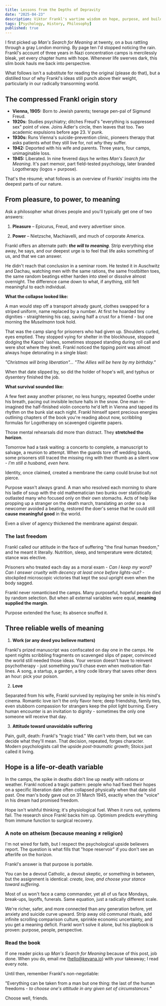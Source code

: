 ```yaml
---
title: Lessons from the Depths of Depravity
date: "2025-04-23"
description: Viktor Frankl's wartime wisdom on hope, purpose, and building a life worth living.
tags: [Psychology, History, Philosophy]
published: true
---
```


I first picked up *Man's Search for Meaning* at twenty, on a bus rattling through a gray London morning. By page ten I'd stopped noticing the rain. Frankl's account of three years in Nazi concentration camps is mercilessly bleak, yet every chapter hums with hope. Whenever life swerves dark, this slim book hauls me back into perspective. 

What follows isn't a substitute for reading the original (please do that), but a distilled tour of why Frankl's ideas still punch above their weight, particularly in our radically transorming world.

## The compressed Frankl origin story
* **Vienna, 1905:** Born to Jewish parents; teenage pen-pal of Sigmund Freud.
* **1920s:** Studies psychiatry; ditches Freud's "everything is suppressed sex" point of view. Joins Adler's circle, then leaves that too. Two academic expulsions before age 23. V punk.
* **1930s:** Runs Vienna's suicide-prevention clinic, pioneers therapy that asks patients *what* they still live for, not *why* they suffer.
* **1942:** Deported with his wife and parents. Three years, four camps, unimaginable loss.
* **1945:** Liberated. In nine fevered days he writes *Man's Search for Meaning*. It's part memoir, part field-tested psychology, later branded Logotherapy (logos = purpose).

That's the résumé; what follows is an overview of Frankls' insights into the deepest parts of our nature.

## From pleasure, to power, to meaning

Ask a philosopher what drives people and you'll typically get one of two answers:

1.	**Pleasure** – Epicurus, Freud, and every advertiser since.

2.	**Power** – Nietzsche, Machiavelli, and much of corporate America.

Frankl offers an alternate path: ***the will to meaning***. Strip everything else away, he says, and our deepest urge is to feel that life asks something of us, and that we can answer.

He didn't reach that conclusion in a seminar room. He tested it in Auschwitz and Dachau, watching men with the same rations, the same frostbitten toes, the same random beatings either harden into steel or dissolve almost overnight. The difference came down to what, if anything, still felt meaningful to each individual.

**What the collapse looked like:**

A man would step off a transport already gaunt, clothes swapped for a striped uniform, name replaced by a number. At first he hoarded tiny dignities - straightening his cap, saving half a crust for a friend - but one morning the *Muselmann* took hold. 

That was the camp slang for prisoners who had given up. Shoulders curled, eyes emptied. They stopped vying for shelter in the blockhouse, stopped dodging the Kapos' lashes, sometimes stopped standing during roll call and were shot where they knelt. Frankl noticed the tipping point was almost always hope detonating in a single blast: 

*"Christmas will bring liberation"... "The Allies will be here by my birthday."*

When that date slipped by, so did the holder of hope's will, and typhus or dysentery finished the job.

**What survival sounded like:**

A few feet away another prisoner, no less hungry, repeated Goethe under his breath, pacing out invisible lecture halls in the snow. One man re-imagined the half-finished violin concerto he'd left in Vienna and tapped its rhythm on the bunk slat each night. Frankl himself spent precious energies outlining chapters of the book you're reading about now, scribbling formulas for Logotherapy on scavenged cigarette papers.

Those mental rehearsals did more than distract. They **stretched the horizon**. 

Tomorrow had a task waiting: a concerto to complete, a manuscript to salvage, a reunion to attempt. When the guards tore off wedding bands, some prisoners still traced the missing ring with their thumb as a silent vow - *I'm still a husband, even here.* 

Identity, once claimed, created a membrane the camp could bruise but not pierce.

Purpose wasn't always grand. A man who resolved each morning to share his ladle of soup with the old mathematician two bunks over statistically outlasted many who focused only on their own stomachs. Acts of help like propping up a stranger on the death march, translating an order so a newcomer avoided a beating, restored the doer's sense that he could still **cause meaningful good** in the world. 

Even a sliver of agency thickened the membrane against despair.

### The last freedom

Frankl called our attitude in the face of suffering "the final human freedom," and he meant it literally. Nutrition, sleep, and temperature were dictated; stance was elective. 

Prisoners who treated each day as a moral exam - *Can I keep my word? Can I answer cruelty with decency at least once before lights-out?* - stockpiled microscopic victories that kept the soul upright even when the body sagged.

Frankl never romanticised the camps. Many purposeful, hopeful people died by random selection. But when all external variables were equal, **meaning supplied the margin**. 

Purpose extended the fuse; its absence snuffed it.

## Three reliable wells of meaning
1. **Work (or any deed you believe matters)**

Frankl's prized manuscript was confiscated on day one in the camps. He spent nights scribbling fragments on scavenged slips of paper, convinced the world still needed those ideas. Your version doesn't have to reinvent psychotherapy - just something you'll chase even when motivation flat-lines. A song, a startup, a garden, a tiny code library that saves other devs an hour: pick your poison.

2. **Love**

Separated from his wife, Frankl survived by replaying her smile in his mind's cinema. Romantic love isn't the only flavor here; deep friendship, family ties, even stubborn compassion for strangers keep the pilot light burning. Every human encounter is an invitation to dignity - sometimes the only one someone will receive that day.

3. **Attitude toward unavoidable suffering**

Pain, guilt, death: Frankl's "tragic triad." We can't veto them, but we can decide what they'll mean. That decision, repeated, forges character. Modern psychologists call the upside *post-traumatic growth*; Stoics just called it living.

## Hope is a life-or-death variable

In the camps, the spike in deaths didn't line up neatly with rations or weather. Frankl noticed a tragic pattern: people who had fixed their hopes on a specific liberation date often collapsed physically when that date slid past. One man's body gave out on 31 March 1945, exactly when the "voice" in his dream had promised freedom.

Hope isn't wishful thinking; it's physiological fuel. When it runs out, systems fail. The research since Frankl backs him up. Optimism predicts everything from immune function to surgical recovery.

### A note on atheism (because meaning ≠ religion)

I'm not wired for faith, but I respect the psychological upside believers report. The question is what fills that "hope reservoir" if you don't see an afterlife on the horizon.

Frankl's answer is that purpose is portable. 

You can be a devout Catholic, a devout skeptic, or something in between, but the assignment is identical: *create, love, and choose your stance toward suffering*. 

Most of us won't face a camp commander, yet all of us face Mondays, break-ups, layoffs, funerals. Same equation, just a radically different scale.

We're richer, safer, and more connected than any generation before, yet anxiety and suicide curve upward. Strip away old communal rituals, add infinite scrolling comparison culture, sprinkle economic uncertainty, and you get a meaning deficit. Frankl won't solve it alone, but his playbook is proven: purpose, people, perspective.

### Read the book

If one reader picks up *Man's Search for Meaning* because of this post, job done. When you do, email me (hello@keyana.io) with your takeaway; I read every note.

Until then, remember Frankl's non-negotiable:

"Everything can be taken from a man but one thing: the last of the human freedoms - *to choose one's attitude in any given set of circumstances.*"

Choose well, friends.